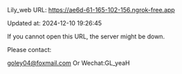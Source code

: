 Lily_web URL: https://ae6d-61-165-102-156.ngrok-free.app

Updated at: 2024-12-10 19:26:45

If you cannot open this URL, the server might be down.

Please contact: 

goley04@foxmail.com Or Wechat:GL_yeaH